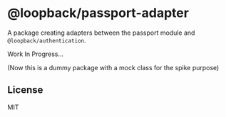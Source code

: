 # @loopback/passport-adapter

A package creating adapters between the passport module and `@loopback/authentication`.

Work In Progress...

(Now this is a dummy package with a mock class for the spike purpose)

## License

MIT

